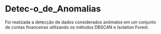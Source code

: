 # Detec-o_de_Anomalias
Foi realizada a detecção de dados considerados anômalos em um conjunto de contas financeiras utilizando os métodos DBSCAN e Isolation Forest.
